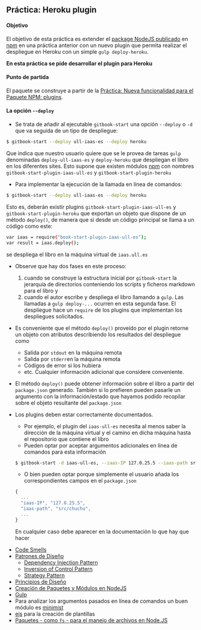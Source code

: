 ## Práctica: Heroku plugin

<!--sec data-title="Descripción" data-id="sectiondescripcion" data-show=true ces-->

#### Objetivo

El objetivo de esta práctica  es extender el [package NodeJS  publicado](practicaplugin.md) en [npm](https://www.npmjs.com) en una práctica anterior con un nuevo plugin
que permita realizar el despliegue en Heroku con un simple `gulp deploy-heroku`.

**En esta práctica se pide desarrollar el plugin para Heroku**

#### Punto de partida

El paquete se construye a partir de la [Práctica: Nueva funcionalidad para el Paquete NPM: plugins](practicaplugin.md).


#### La opción `--deploy`

* Se trata de añadir al ejecutable `gitbook-start` una opción `--deploy` o `-d` que va seguida de un tipo de despliegue:
```bash
$ gitbook-start --deploy ull-iaas-es --deploy heroku
```
Que indica que nuestro usuario quiere que se le provea de tareas `gulp` denominadas `deploy-ull-iaas-es` y `deploy-heroku` que despliegan el libro en los diferentes  sites. Esto supone que existen módulos [npm](https://www.npmjs.com/) con nombres `gitbook-start-plugin-iaas-ull-es`  y `gitbook-start-plugin-heroku`
<!-- endsec -->

<!--sec data-title="Como Hacerlo" data-id="sectioncomohacerlo" data-show=true ces-->

*  Para implementar la ejecución de la llamada en línea de comandos:
```bash
$ gitbook-start --deploy ull-iaas-es --deploy heroku
```
Esto es, deberán existir plugins `gitbook-start-plugin-iaas-ull-es` y
`gitbook-start-plugin-heroku` que exportan un objeto que dispone de un
método `deploy()`, de manera que si desde un código principal se llama a un código como este:
```bash
var iaas = require("book-start-plugin-iaas-ull-es");
var result = iaas.deploy();
```
se despliega el libro en la máquina virtual de `iaas.ull.es`
* Observe que hay dos fases en este proceso:
  1. cuando se construye la estructura inicial por `gitbook-start` la jerarquía de directorios conteniendo los scripts y ficheros markdown para el libro y
  2. cuando el autor escribe y despliega el libro llamando a `gulp`. Las llamadas a `gulp deploy-...` ocurren en esta segunda fase. El despliegue hace un `require` de los plugins que implementan los despliegues solicitados.

* Es conveniente que el método `deploy()` proveído por el plugin retorne un objeto con atributos describiendo los resultados del despliegue como
  - Salida por `stdout` en la máquina remota
  - Salida por `stderr`en la máquina remota
  - Códigos de error si los hubiera
  - etc. Cualquier información adicional que considere conveniente.

* El método `deploy()` puede obtener información sobre el libro a partir del `package.json` generado. También si lo prefieren pueden pasarle un argumento con la información/estado que hayamos podido recopilar sobre el objeto resultante del `package.json`

* Los plugins deben estar correctamente documentados.
  - Por ejemplo, el plugin del `iaas-ull-es` necesita al menos saber la dirección de la máquina virtual y el camino en dicha máquina hasta el repositorio que contiene el libro
  - Pueden optar por aceptar argumentos adicionales en línea de comandos para esta información

  ```bash
  $ gitbook-start -d iaas-ull-es, --iaas-IP 127.0.25.5 --iaas-path src/chuchu
  ```
  - O bien pueden optar porque simplemente el usuario añada los correspondientes campos en el `package.json`

  ```javascript
  {
    ...
    "iaas-IP", "127.0.25.5",
    "iaas-path", "src/chuchu",
    ...
  }
  ```
  En cualquier caso debe aparecer en la documentación lo que hay que hacer
<!--endsec-->

<!--sec data-title="Referencias" data-id="sectionreferencias" data-show=true ces-->

* [Code Smells](../apuntes/patterns/codesmell.md)
* [Patrones de Diseño](../apuntes/patterns/README.md)
  * [Dependency Injection Pattern](../apuntes/patterns/dependencyinjection.md)
  * [Inversion of Control Pattern](../apuntes/patterns/inversionofcontrol.md)
  * [Strategy Pattern](../apuntes/patterns/strategypattern.md)
* [Principios de Diseño](../apuntes/patterns/designprinciples.md)
* [Creación de Paquetes y Módulos en NodeJS](../apuntes/nodejspackages.md)
* [Gulp](../apuntes/gulp/README.md)
* Para analizar los argumentos pasados en línea de comandos un buen módulo es [minimist](https://github.com/substack/minimist)
* [ejs](https://www.npmjs.com/package/ejs)
para la creación de plantillas
* [Paquetes - como `fs` - para el manejo de archivos en Node.JS](../apuntes/fs.md)
<!--endsec-->
